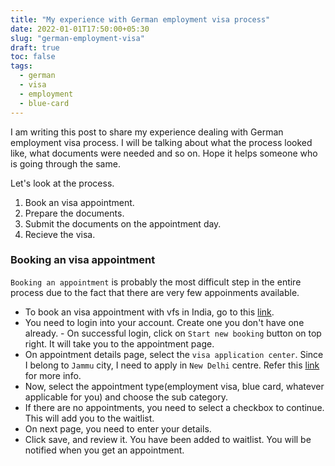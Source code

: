 ```yaml
---
title: "My experience with German employment visa process"
date: 2022-01-01T17:50:00+05:30
slug: "german-employment-visa"
draft: true
toc: false
tags:
  - german
  - visa
  - employment
  - blue-card
---
```


I am writing this post to share my experience dealing with German employment visa process. I will be talking about what the process looked like, what documents were needed and so on. Hope it helps someone who is going through the same.

Let's look at the process.
1. Book an visa appointment.
2. Prepare the documents.
3. Submit the documents on the appointment day.
4. Recieve the visa.

### Booking an visa appointment
`Booking an appointment` is probably the most difficult step in the entire process due to the fact that there are very few appoinments available.

- To book an visa appointment with vfs in India, go to this [link](https://visa.vfsglobal.com/ind/en/deu/login). 
- You need to login into your account. Create one you don't have one already. - On successful login, click on `Start new booking` button on top right. It will take you to the appointment page.
- On appointment details page, select the `visa application center`. Since I belong to `Jammu` city, I need to apply in `New Delhi` centre. Refer this [link](https://visa.vfsglobal.com/ind/en/deu/apply-visa) for more info.
- Now, select the appointment type(employment visa, blue card, whatever applicable for you) and choose the sub category.
- If there are no appointments, you need to select a checkbox to continue. This will add you to the waitlist. 
- On next page, you need to enter your details.
- Click save, and review it. You have been added to waitlist. You will be notified when you get an appointment.


